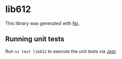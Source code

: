 # lib612

This library was generated with [Nx](https://nx.dev).

## Running unit tests

Run `nx test lib612` to execute the unit tests via [Jest](https://jestjs.io).
